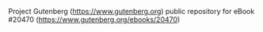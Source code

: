 Project Gutenberg (https://www.gutenberg.org) public repository for eBook #20470 (https://www.gutenberg.org/ebooks/20470)
